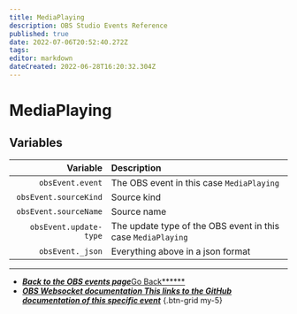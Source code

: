 ```yaml
---
title: MediaPlaying
description: OBS Studio Events Reference
published: true
date: 2022-07-06T20:52:40.272Z
tags:
editor: markdown
dateCreated: 2022-06-28T16:20:32.304Z
---
```


# MediaPlaying

## Variables

|               Variable | Description                                                  |
| ----------------------:|:------------------------------------------------------------ |
|       `obsEvent.event` | The OBS event in this case `MediaPlaying`                    |
|  `obsEvent.sourceKind` | Source kind                                                  |
|  `obsEvent.sourceName` | Source name                                                  |
| `obsEvent.update-type` | The update type of the OBS event in this case `MediaPlaying` |
|       `obsEvent._json` | Everything above in a json format                            |

---

- [<i class="mdi mdi-chevron-left"></i>***Back to the OBS events page***Go Back******](/en/Broadcasters/OBS/Events)
- [<i class="mdi mdi-github"></i> ***OBS Websocket documentation ***This links to the GitHub documentation of this specific event******](https://github.com/obsproject/obs-websocket/blob/4.x-current/docs/generated/protocol.md#mediaplaying)
{.btn-grid my-5}
